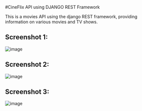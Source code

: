 #CineFlix API using DJANGO REST Framework

This is a movies API using the django REST framework, providing information on various movies and TV shows.

## Screenshot 1:
![image](https://github.com/gaurav0401/CineFlix-API-using-DJANGO-REST-API/assets/80095859/e0115063-1ad6-455b-841d-8413fd4a69c0)


## Screenshot 2:

![image](https://github.com/gaurav0401/CineFlix-API-using-DJANGO-REST-API/assets/80095859/36110e0e-fe83-4d6a-95ce-dae8a25535c8)


## Screenshot 3:

![image](https://github.com/gaurav0401/CineFlix-API-using-DJANGO-REST-API/assets/80095859/73792820-e10e-46ca-a00c-c9acd627b112)
